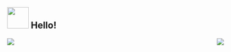 ## <img src="https://i.pinimg.com/originals/f3/d3/56/f3d35634ce49ee4e1362685560a6cd2f.gif" width="50px" /> Hello!

<!-- ![Audrey's GitHub stats](https://github-readme-stats.vercel.app/api?username=audreyfabiola&show_icons=true&theme=rose_pine)

[![Top Langs](https://github-readme-stats.vercel.app/api/top-langs/?username=audreyfabiola&layout=compact&theme=rose_pine)](https://github.com/audreyfabiola/github-readme-stats)

 -->
 
<!-- ### <img src="https://raw.githubusercontent.com/alexnaiman/alexnaiman/master/resources/stats.png" width="35px" /> Some stats
 -->
 
<p align="right">
<img align="left" src="https://github-readme-stats.vercel.app/api?username=audreyfabiola&theme=rose_pine&show_icons=true" />

<img  float="right" src="https://github-readme-stats.vercel.app/api/top-langs/?username=audreyfabiola&theme=rose_pine&show_icons=true" />

</p>
